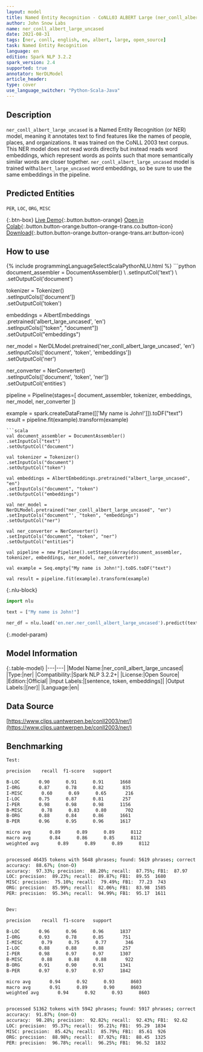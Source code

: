 ```yaml
---
layout: model
title: Named Entity Recognition - CoNLL03 ALBERT Large (ner_conll_albert_large_uncased)
author: John Snow Labs
name: ner_conll_albert_large_uncased
date: 2021-08-31
tags: [ner, conll, english, en, albert, large, open_source]
task: Named Entity Recognition
language: en
edition: Spark NLP 3.2.2
spark_version: 2.4
supported: true
annotator: NerDLModel
article_header:
type: cover
use_language_switcher: "Python-Scala-Java"
---
```


## Description

`ner_conll_albert_large_uncased` is a Named Entity Recognition (or NER) model, meaning it annotates text to find features like the names of people, places, and organizations. It was trained on the CoNLL 2003 text corpus. This NER model does not read words directly but instead reads word embeddings, which represent words as points such that more semantically similar words are closer together. `ner_conll_albert_large_uncased` model is trained with`albert_large_uncased` word embeddings, so be sure to use the same embeddings in the pipeline.

## Predicted Entities

`PER`, `LOC`, `ORG`, `MISC`

{:.btn-box}
[Live Demo](https://demo.johnsnowlabs.com/public/NER_EN){:.button.button-orange}
[Open in Colab](https://colab.research.google.com/github/JohnSnowLabs/spark-nlp-workshop/blob/master/tutorials/streamlit_notebooks/NER_EN.ipynb){:.button.button-orange.button-orange-trans.co.button-icon}
[Download](https://s3.amazonaws.com/auxdata.johnsnowlabs.com/public/models/ner_conll_albert_large_uncased_en_3.2.2_2.4_1630419255982.zip){:.button.button-orange.button-orange-trans.arr.button-icon}

## How to use



<div class="tabs-box" markdown="1">
{% include programmingLanguageSelectScalaPythonNLU.html %}
```python
document_assembler = DocumentAssembler() \
.setInputCol('text') \
.setOutputCol('document')

tokenizer = Tokenizer() \
.setInputCols(['document']) \
.setOutputCol('token')

embeddings = AlbertEmbeddings\
.pretrained('albert_large_uncased', 'en')\
.setInputCols(["token", "document"])\
.setOutputCol("embeddings")

ner_model = NerDLModel.pretrained('ner_conll_albert_large_uncased', 'en') \
.setInputCols(['document', 'token', 'embeddings']) \
.setOutputCol('ner')

ner_converter = NerConverter() \
.setInputCols(['document', 'token', 'ner']) \
.setOutputCol('entities')

pipeline = Pipeline(stages=[
document_assembler, 
tokenizer,
embeddings,
ner_model,
ner_converter
])

example = spark.createDataFrame([['My name is John!']]).toDF("text")
result = pipeline.fit(example).transform(example)
```
```scala
val document_assembler = DocumentAssembler() 
.setInputCol("text") 
.setOutputCol("document")

val tokenizer = Tokenizer() 
.setInputCols("document") 
.setOutputCol("token")

val embeddings = AlbertEmbeddings.pretrained("albert_large_uncased", "en")
.setInputCols("document", "token") 
.setOutputCol("embeddings")

val ner_model = NerDLModel.pretrained("ner_conll_albert_large_uncased", "en") 
.setInputCols("document"', "token", "embeddings") 
.setOutputCol("ner")

val ner_converter = NerConverter() 
.setInputCols("document", "token", "ner") 
.setOutputCol("entities")

val pipeline = new Pipeline().setStages(Array(document_assembler, tokenizer, embeddings, ner_model, ner_converter))

val example = Seq.empty["My name is John!"].toDS.toDF("text")

val result = pipeline.fit(example).transform(example)
```

{:.nlu-block}
```python
import nlu

text = ["My name is John!"]

ner_df = nlu.load('en.ner.ner_conll_albert_large_uncased').predict(text, output_level='token')
```
</div>

{:.model-param}
## Model Information

{:.table-model}
|---|---|
|Model Name:|ner_conll_albert_large_uncased|
|Type:|ner|
|Compatibility:|Spark NLP 3.2.2+|
|License:|Open Source|
|Edition:|Official|
|Input Labels:|[sentence, token, embeddings]|
|Output Labels:|[ner]|
|Language:|en|

## Data Source

[https://www.clips.uantwerpen.be/conll2003/ner/](https://www.clips.uantwerpen.be/conll2003/ner/)

## Benchmarking

```bash
Test:

precision    recall  f1-score   support

B-LOC       0.90      0.91      0.91      1668
I-ORG       0.87      0.78      0.82       835
I-MISC       0.60      0.69      0.65       216
I-LOC       0.75      0.87      0.81       257
I-PER       0.98      0.98      0.98      1156
B-MISC       0.78      0.83      0.80       702
B-ORG       0.88      0.84      0.86      1661
B-PER       0.96      0.95      0.96      1617

micro avg       0.89      0.89      0.89      8112
macro avg       0.84      0.86      0.85      8112
weighted avg       0.89      0.89      0.89      8112


processed 46435 tokens with 5648 phrases; found: 5619 phrases; correct: 4956.
accuracy:  88.67%; (non-O)
accuracy:  97.33%; precision:  88.20%; recall:  87.75%; FB1:  87.97
LOC: precision:  89.23%; recall:  89.87%; FB1:  89.55  1680
MISC: precision:  75.10%; recall:  79.49%; FB1:  77.23  743
ORG: precision:  85.99%; recall:  82.06%; FB1:  83.98  1585
PER: precision:  95.34%; recall:  94.99%; FB1:  95.17  1611


Dev:

precision    recall  f1-score   support

B-LOC       0.96      0.96      0.96      1837
I-ORG       0.93      0.78      0.85       751
I-MISC       0.79      0.75      0.77       346
I-LOC       0.88      0.88      0.88       257
I-PER       0.98      0.97      0.97      1307
B-MISC       0.88      0.88      0.88       922
B-ORG       0.91      0.90      0.91      1341
B-PER       0.97      0.97      0.97      1842

micro avg       0.94      0.92      0.93      8603
macro avg       0.91      0.89      0.90      8603
weighted avg       0.94      0.92      0.93      8603


processed 51362 tokens with 5942 phrases; found: 5917 phrases; correct: 5492.
accuracy:  91.87%; (non-O)
accuracy:  98.28%; precision:  92.82%; recall:  92.43%; FB1:  92.62
LOC: precision:  95.37%; recall:  95.21%; FB1:  95.29  1834
MISC: precision:  85.42%; recall:  85.79%; FB1:  85.61  926
ORG: precision:  88.98%; recall:  87.92%; FB1:  88.45  1325
PER: precision:  96.78%; recall:  96.25%; FB1:  96.52  1832
```
